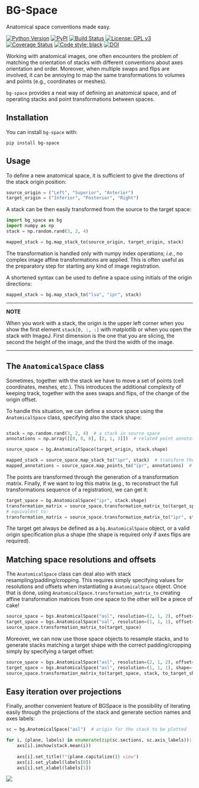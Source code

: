 # BG-Space
Anatomical space conventions made easy.

[![Python Version](https://img.shields.io/pypi/pyversions/bg-space.svg)](https://pypi.org/project/bg-space)
[![PyPI](https://img.shields.io/pypi/v/bg-space.svg)](https://pypi.org/project/bg-space)
[![Build Status](https://travis-ci.com/brainglobe/bg-space.svg?branch=master)](https://travis-ci.com/brainglobe/bg-space)
[![License: GPL v3](https://img.shields.io/badge/License-GPLv3-blue.svg)](https://www.gnu.org/licenses/gpl-3.0)
[![Coverage Status](https://coveralls.io/repos/github/brainglobe/bg-space/badge.svg)](https://coveralls.io/github/brainglobe/bg-space)
[![Code style: black](https://img.shields.io/badge/code%20style-black-000000.svg)](https://github.com/python/black)
[![DOI](https://zenodo.org/badge/DOI/10.5281/zenodo.4552537.svg)](https://doi.org/10.5281/zenodo.4552537)



Working with anatomical images, one often encounters the problem of matching the orientation of stacks with different conventions about axes orientation and order. Moreover, when multiple swaps and flips are involved, it can be annoying to map the same transformations to volumes and points (e.g., coordinates or meshes).

`bg-space` provides a neat way of defining an anatomical space, and of operating stacks and point transformations between spaces.

## Installation

You can install `bg-space` with:
```
pip install bg-space
```


## Usage
To define a new anatomical space, it is sufficient to give the directions of the stack origin position:

```python
source_origin = ("Left", "Superior", "Anterior")
target_origin = ("Inferior", "Posterior", "Right")
```

A stack can be then easily transformed from the source to the target space:

```python
import bg_space as bg
import numpy as np
stack = np.random.rand(3, 2, 4)

mapped_stack = bg.map_stack_to(source_origin, target_origin, stack)
```


The transformation is handled only with numpy index operations; *i.e.*, no complex
image affine transformations are applied. This is often useful as the preparatory step for starting any kind of image registration.

A shortened syntax can be used to define a space using initials of the origin directions:

```python
mapped_stack = bg.map_stack_to("lsa", "ipr", stack)
```

---
**NOTE**

When you work with a stack, the origin is the upper left corner when you show the first element `stack[0, :, :]` with matplotlib or when you open the stack with ImageJ. First dimension is the one that you are slicing, the second the height of the image, and the third the width of the image.

---

## The `AnatomicalSpace` class

Sometimes, together with the stack we have to move a set of points (cell coordinates, meshes, etc.). This introduces the additional complexity of keeping track, together with the axes swaps and flips, of the change of the origin offset.

To handle this situation, we can define a source space using the `AnatomicalSpace`
class, specifying also the stack shape:

```python

stack = np.random.rand(3, 2, 4)  # a stack in source space
annotations = np.array([[0, 0, 0], [2, 1, 3]])  # related point annotations

source_space = bg.AnatomicalSpace(target_origin, stack.shape)

mapped_stack = source_space.map_stack_to("ipr", stack)  # transform the stack
mapped_annotations = source_space.map_points_to("ipr", annotations)  # transform the points
```


The points are transformed through the generation of a transformation matrix.
Finally, if we want to log this matrix (e.g., to reconstruct the full transformations sequence of a registration), we can get it:

```python
target_space = bg.AnatomicalSpace("ipr", stack.shape)
transformation_matrix = source_space.transformation_matrix_to(target_space)
# equivalent to:
transformation_matrix = source_space.transformation_matrix_to("ipr", stack.shape)
```

The target get always be defined as a `bg.AnatomicalSpace` object, or a valid origin specification plus a shape (the shape is required only if axes flips are required).

## Matching space resolutions and offsets
The `AnatomicalSpace` class can deal also with stack resampling/padding/cropping. This requires simply specifying values for resolutions and offsets when instantiating a `AnatomicalSpace` object. Once that is done, using `AnatomicalSpace.transformation_matrix_to` creating affine transformation matrices from one space to the other will be a piece of cake!

```python
source_space = bgs.AnatomicalSpace("asl", resolution=(2, 1, 2), offset=(1, 0, 0))
target_space = bgs.AnatomicalSpace("sal", resolution=(1, 1, 1), offset=(0, 0, 2))
source_space.transformation_matrix_to(target_space)
```

Moreover, we can now use those space objects to resample stacks, and to generate stacks matching a target shape with the correct padding/cropping simply by specifying a target offset:

```python
source_space = bgs.AnatomicalSpace("asl", resolution=(2, 1, 2), offset=(1, 0, 0))
target_space = bgs.AnatomicalSpace("asl", resolution=(1, 1, 1), shape=(5, 4, 2))  # we need a target shape
source_space.transformation_matrix_to(target_space, stack, to_target_shape=True)
```


## Easy iteration over projections

Finally, another convenient feature of BGSpace is the possibility of iterating easily through the projections of the stack and generate section names and axes labels:

```python
sc = bg.AnatomicalSpace("asl")  # origin for the stack to be plotted

for i, (plane, labels) in enumerate(zip(sc.sections, sc.axis_labels)):
    axs[i].imshow(stack.mean(i))
    
    axs[i].set_title(f"{plane.capitalize()} view")
    axs[i].set_ylabel(labels[0])
    axs[i].set_xlabel(labels[1])
```

![](/docs/img/projections.png)

